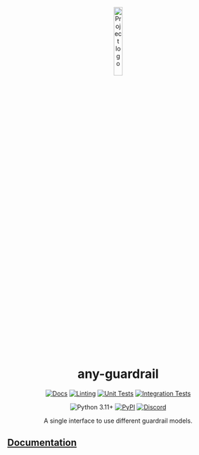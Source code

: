 <p align="center">
  <picture>
    <img src="" width="20%" alt="Project logo"/>
  </picture>
</p>

<div align="center">

# any-guardrail

[![Docs](https://github.com/mozilla-ai/any-guardrail/actions/workflows/docs.yaml/badge.svg)](https://github.com/mozilla-ai/any-guardrail/actions/workflows/docs.yaml/)
[![Linting](https://github.com/mozilla-ai/any-guardrail/actions/workflows/lint.yaml/badge.svg)](https://github.com/mozilla-ai/any-guardrail/actions/workflows/lint.yaml/)
[![Unit Tests](https://github.com/mozilla-ai/any-guardrail/actions/workflows/tests-unit.yaml/badge.svg)](https://github.com/mozilla-ai/any-guardrail/actions/workflows/tests-unit.yaml/)
[![Integration Tests](https://github.com/mozilla-ai/any-guardrail/actions/workflows/tests-integration.yaml/badge.svg)](https://github.com/mozilla-ai/any-guardrail/actions/workflows/tests-integration.yaml/)

![Python 3.11+](https://img.shields.io/badge/python-3.11%2B-blue.svg)
[![PyPI](https://img.shields.io/pypi/v/any-guardrail-sdk)](https://pypi.org/project/any-guardrail-sdk/)
<a href="https://discord.gg/4gf3zXrQUc">
    <img src="https://img.shields.io/static/v1?label=Chat%20on&message=Discord&color=blue&logo=Discord&style=flat-square" alt="Discord">
</a>

A single interface to use different guardrail models.

</div>

## [Documentation](https://mozilla-ai.github.io/any-guardrail/)
